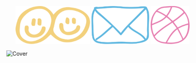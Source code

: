 
<p align="center">
<a href="https://www.linkedin.com/in/margueritechoyer/"><img src="linkedin.png" alt="linkedin" style="height: 100px;"></a>
<a href="mailto:margueritechoyer@gmail.com"><img src="mail.png" alt="email" style="height: 100px;"></a>
<a href="https://dribbble.com/MargueriteC"><img src="dribbble.png" alt="dribbble" style="height: 100px;"></a>
</p>


![Cover](CVLM.jpg)


<!--
**Paquerett/Paquerett** is a ✨ _special_ ✨ repository because its `README.md` (this file) appears on your GitHub profile.

Here are some ideas to get you started:

- 🔭 I’m currently working on ...
- 🌱 I’m currently learning ...
- 👯 I’m looking to collaborate on ...
- 🤔 I’m looking for help with ...
- 💬 Ask me about ...
- 📫 How to reach me: ...
- 😄 Pronouns: ...
- ⚡ Fun fact: ...
-->

